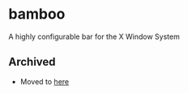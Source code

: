 # bamboo

A highly configurable bar for the X Window System

## Archived

- Moved to [here](https://github.com/safinsingh/bamboo)
